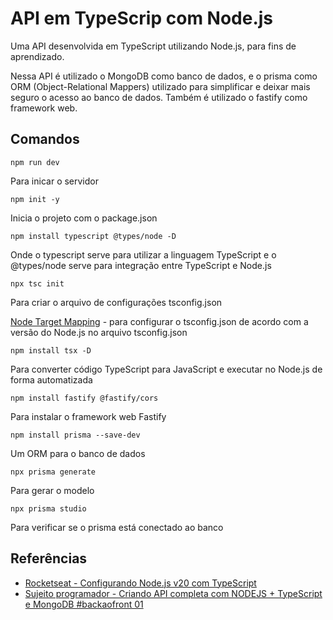 # API em TypeScrip com Node.js

Uma API desenvolvida em TypeScript utilizando Node.js, para fins de aprendizado.

Nessa API é utilizado o MongoDB como banco de dados, e o prisma como ORM (Object-Relational Mappers) utilizado para simplificar e deixar mais seguro o acesso ao banco de dados. Também é utilizado o fastify como framework web. 

## Comandos 

`npm run dev`

Para inicar o servidor

`npm init -y`

Inicia o projeto com o package.json

`npm install typescript @types/node -D`

Onde o typescript serve para utilizar a linguagem TypeScript e o @types/node serve para integração entre TypeScript e Node.js

`npx tsc init`

Para criar o arquivo de configurações tsconfig.json <br>

[Node Target Mapping](https://github.com/microsoft/TypeScript/wiki/Node-Target-Mapping) - para configurar o tsconfig.json de acordo com a versão do Node.js no arquivo tsconfig.json

`npm install tsx -D`

Para converter código TypeScript para JavaScript e executar no Node.js de forma automatizada

`npm install fastify @fastify/cors`

Para instalar o framework web Fastify

`npm install prisma --save-dev`

Um ORM para o banco de dados

`npx prisma generate`

Para gerar o modelo 

`npx prisma studio`

Para verificar se o prisma está conectado ao banco

## Referências

* [Rocketseat - Configurando Node.js v20 com TypeScript](https://www.youtube.com/watch?v=6DGWzDxi6Cc)
* [Sujeito programador - Criando API completa com NODEJS + TypeScript e MongoDB #backaofront 01](https://www.youtube.com/watch?v=XuTfN_84rcU)